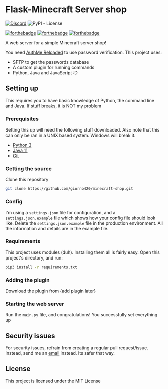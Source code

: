 # Flask-Minecraft Server shop
[![Discord](https://img.shields.io/discord/794061682279317554)](https://discord.giornosmp.com)
![PyPI - License](https://img.shields.io/pypi/l/mi)

[![forthebadge](https://forthebadge.com/images/badges/made-with-python.svg)](https://forthebadge.com)
[![forthebadge](https://forthebadge.com/images/badges/you-didnt-ask-for-this.svg)](https://forthebadge.com)
[![forthebadge](https://forthebadge.com/images/badges/0-percent-optimized.svg)](https://forthebadge.com)

A web server for a simple Minecraft server shop!

You need <a href="https://www.spigotmc.org/resources/authmereloaded.6269">AuthMe Reloaded</a> to use password verification.
This project uses:
 - SFTP to get the passwords database
 - A custom plugin for running commands
 - Python, Java and JavaScript :D

## Setting up
This requires you to have basic knowledge of Python, the command line and Java. If stuff breaks, it is NOT my problem

### Prerequisites
Setting this up will need the following stuff downloaded. Also note that this can only be ran in a UNIX based system. Windows will break it.
 - <a href="https://python.org/downloads">Python 3</a>
 - <a href="https://java.com/en/download/">Java 11</a>
 - <a href="https://git-scm.com">Git</a>

### Getting the source
Clone this repository

```sh
git clone https://github.com/giorno420/minecraft-shop.git
```

### Config
I'm using a `settings.json` file for configuration, and a `settings.json.example` file which shows how your config file should look like. Delete the `settings.json.example` file in the production environment. All the information and details are in the example file.

### Requirements
This project uses modules (duh). Installing them all is fairly easy. Open this project's directory, and run: 
```sh
pip3 install -r requirements.txt
```

### Adding the plugin
Download the plugin from {add plugin later}

### Starting the web server
Run the `main.py` file, and congratulations! You successfully set everything up

## Security issues
For security issues, refrain from creating a regular pull request/issue. Instead, send me an <a href="mailto:giornogiovannabusiness@gmail.com">email</a> instead. Its safer that way. 

## License
This project is licensed under the MIT License
